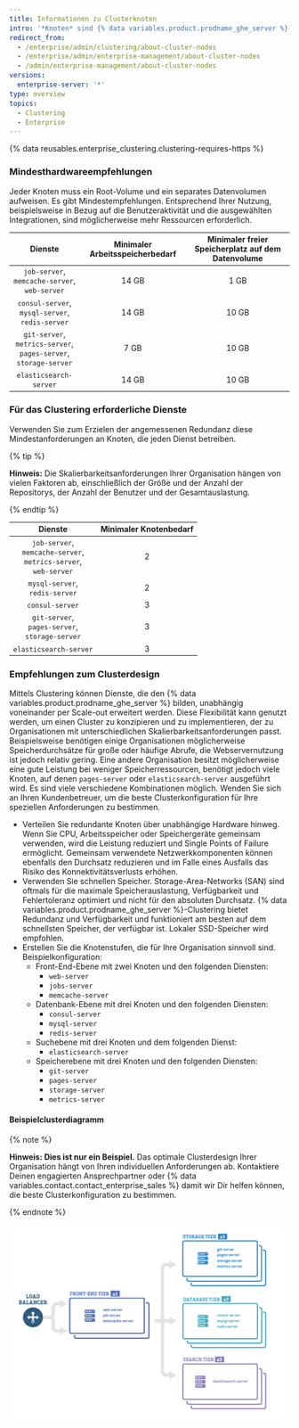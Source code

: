 ```yaml
---
title: Informationen zu Clusterknoten
intro: '*Knoten* sind {% data variables.product.prodname_ghe_server %}-Instanzen, die in einem Cluster arbeiten. Jeder Knoten führt eine Reihe an Diensten aus, die dem Cluster und schließlich den Benutzern bereitgestellt werden.'
redirect_from:
  - /enterprise/admin/clustering/about-cluster-nodes
  - /enterprise/admin/enterprise-management/about-cluster-nodes
  - /admin/enterprise-management/about-cluster-nodes
versions:
  enterprise-server: '*'
type: overview
topics:
  - Clustering
  - Enterprise
---
```


{% data reusables.enterprise_clustering.clustering-requires-https %}

### Mindesthardwareempfehlungen
Jeder Knoten muss ein Root-Volume und ein separates Datenvolumen aufweisen. Es gibt Mindestempfehlungen. Entsprechend Ihrer Nutzung, beispielsweise in Bezug auf die Benutzeraktivität und die ausgewählten Integrationen, sind möglicherweise mehr Ressourcen erforderlich.

|                                            Dienste                                             | Minimaler Arbeitsspeicherbedarf | Minimaler freier Speicherplatz auf dem Datenvolume |
|:----------------------------------------------------------------------------------------------:|:-------------------------------:|:--------------------------------------------------:|
|               `job-server`,<br/>`memcache-server`,<br/>`web-server`                |              14 GB              |                        1 GB                        |
|              `consul-server`,<br/>`mysql-server`,<br/>`redis-server`               |              14 GB              |                       10 GB                        |
| `git-server`,<br/>`metrics-server`,<br/>`pages-server`,<br/>`storage-server` |              7 GB               |                       10 GB                        |
|                                     `elasticsearch-server`                                     |              14 GB              |                       10 GB                        |

### Für das Clustering erforderliche Dienste
Verwenden Sie zum Erzielen der angemessenen Redundanz diese Mindestanforderungen an Knoten, die jeden Dienst betreiben.

{% tip %}

**Hinweis:** Die Skalierbarkeitsanforderungen Ihrer Organisation hängen von vielen Faktoren ab, einschließlich der Größe und der Anzahl der Repositorys, der Anzahl der Benutzer und der Gesamtauslastung.

{% endtip %}

|                                            Dienste                                            | Minimaler Knotenbedarf |
|:---------------------------------------------------------------------------------------------:|:----------------------:|
| `job-server`,<br/>`memcache-server`,<br/>`metrics-server`,<br/>`web-server` |           2            |
|                           `mysql-server`,<br/>`redis-server`                            |           2            |
|                                        `consul-server`                                        |           3            |
|              `git-server`,<br/>`pages-server`,<br/>`storage-server`               |           3            |
|                                    `elasticsearch-server`                                     |           3            |

### Empfehlungen zum Clusterdesign

Mittels Clustering können Dienste, die den {% data variables.product.prodname_ghe_server %} bilden, unabhängig voneinander per Scale-out erweitert werden. Diese Flexibilität kann genutzt werden, um einen Cluster zu konzipieren und zu implementieren, der zu Organisationen mit unterschiedlichen Skalierbarkeitsanforderungen passt. Beispielsweise benötigen einige Organisationen möglicherweise Speicherdurchsätze für große oder häufige Abrufe, die Webservernutzung ist jedoch relativ gering. Eine andere Organisation besitzt möglicherweise eine gute Leistung bei weniger Speicherressourcen, benötigt jedoch viele Knoten, auf denen `pages-server` oder `elasticsearch-server` ausgeführt wird. Es sind viele verschiedene Kombinationen möglich. Wenden Sie sich an Ihren Kundenbetreuer, um die beste Clusterkonfiguration für Ihre speziellen Anforderungen zu bestimmen.

- Verteilen Sie redundante Knoten über unabhängige Hardware hinweg. Wenn Sie CPU, Arbeitsspeicher oder Speichergeräte gemeinsam verwenden, wird die Leistung reduziert und Single Points of Failure ermöglicht. Gemeinsam verwendete Netzwerkkomponenten können ebenfalls den Durchsatz reduzieren und im Falle eines Ausfalls das Risiko des Konnektivitätsverlusts erhöhen.
- Verwenden Sie schnellen Speicher. Storage-Area-Networks (SAN) sind oftmals für die maximale Speicherauslastung, Verfügbarkeit und Fehlertoleranz optimiert und nicht für den absoluten Durchsatz. {% data variables.product.prodname_ghe_server %}-Clustering bietet Redundanz und Verfügbarkeit und funktioniert am besten auf dem schnellsten Speicher, der verfügbar ist. Lokaler SSD-Speicher wird empfohlen.
- Erstellen Sie die Knotenstufen, die für Ihre Organisation sinnvoll sind. Beispielkonfiguration:
  - Front-End-Ebene mit zwei Knoten und den folgenden Diensten:
    - `web-server`
    - `jobs-server`
    - `memcache-server`
  - Datenbank-Ebene mit drei Knoten und den folgenden Diensten:
    - `consul-server`
    - `mysql-server`
    - `redis-server`
  - Suchebene mit drei Knoten und dem folgenden Dienst:
    - `elasticsearch-server`
  - Speicherebene mit drei Knoten und den folgenden Diensten:
    - `git-server`
    - `pages-server`
    - `storage-server`
    - `metrics-server`

#### Beispielclusterdiagramm
{% note %}

**Hinweis: Dies ist nur ein Beispiel.** Das optimale Clusterdesign Ihrer Organisation hängt von Ihren individuellen Anforderungen ab. Kontaktiere Deinen engagierten Ansprechpartner oder {% data variables.contact.contact_enterprise_sales %} damit wir Dir helfen können, die beste Clusterkonfiguration zu bestimmen.

{% endnote %}

<img src="/assets/images/enterprise/cluster/cluster-diagram.png" alt="Beispielcluster" style="width: 800px;border:0" />
